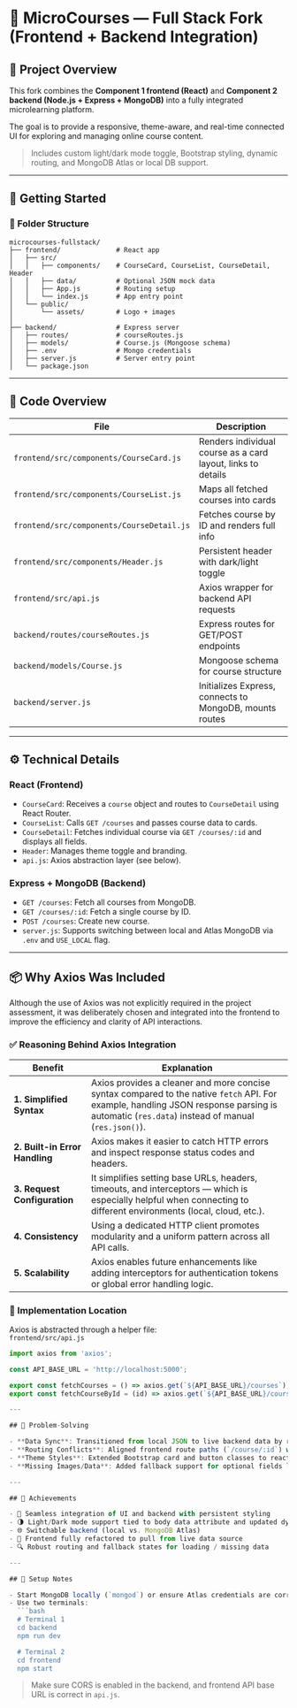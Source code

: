 
# 🔗 MicroCourses — Full Stack Fork (Frontend + Backend Integration)

## 🧭 Project Overview

This fork combines the **Component 1 frontend (React)** and **Component 2 backend (Node.js + Express + MongoDB)** into a fully integrated microlearning platform.

The goal is to provide a responsive, theme-aware, and real-time connected UI for exploring and managing online course content.

> Includes custom light/dark mode toggle, Bootstrap styling, dynamic routing, and MongoDB Atlas or local DB support.

---

## 🚀 Getting Started

### 📁 Folder Structure

```
microcourses-fullstack/
├── frontend/              # React app
│   ├── src/
│   │   ├── components/    # CourseCard, CourseList, CourseDetail, Header
│   │   ├── data/          # Optional JSON mock data
│   │   ├── App.js         # Routing setup
│   │   └── index.js       # App entry point
│   └── public/
│       └── assets/        # Logo + images
│
├── backend/               # Express server
│   ├── routes/            # courseRoutes.js
│   ├── models/            # Course.js (Mongoose schema)
│   ├── .env               # Mongo credentials
│   ├── server.js          # Server entry point
│   └── package.json
```

---

## 🧩 Code Overview

| File                      | Description |
|---------------------------|-------------|
| `frontend/src/components/CourseCard.js` | Renders individual course as a card layout, links to details |
| `frontend/src/components/CourseList.js` | Maps all fetched courses into cards |
| `frontend/src/components/CourseDetail.js` | Fetches course by ID and renders full info |
| `frontend/src/components/Header.js` | Persistent header with dark/light toggle |
| `frontend/src/api.js`    | Axios wrapper for backend API requests |
| `backend/routes/courseRoutes.js` | Express routes for GET/POST endpoints |
| `backend/models/Course.js` | Mongoose schema for course structure |
| `backend/server.js`      | Initializes Express, connects to MongoDB, mounts routes |

---

## ⚙️ Technical Details

### React (Frontend)
- `CourseCard`: Receives a `course` object and routes to `CourseDetail` using React Router.
- `CourseList`: Calls `GET /courses` and passes course data to cards.
- `CourseDetail`: Fetches individual course via `GET /courses/:id` and displays all fields.
- `Header`: Manages theme toggle and branding.
- `api.js`: Axios abstraction layer (see below).

### Express + MongoDB (Backend)
- `GET /courses`: Fetch all courses from MongoDB.
- `GET /courses/:id`: Fetch a single course by ID.
- `POST /courses`: Create new course.
- `server.js`: Supports switching between local and Atlas MongoDB via `.env` and `USE_LOCAL` flag.

---

## 📦 Why Axios Was Included

Although the use of Axios was not explicitly required in the project assessment, it was deliberately chosen and integrated into the frontend to improve the efficiency and clarity of API interactions.

### ✅ Reasoning Behind Axios Integration

| Benefit | Explanation |
|--------|-------------|
| **1. Simplified Syntax** | Axios provides a cleaner and more concise syntax compared to the native `fetch` API. For example, handling JSON response parsing is automatic (`res.data`) instead of manual (`res.json()`). |
| **2. Built-in Error Handling** | Axios makes it easier to catch HTTP errors and inspect response status codes and headers. |
| **3. Request Configuration** | It simplifies setting base URLs, headers, timeouts, and interceptors — which is especially helpful when connecting to different environments (local, cloud, etc.). |
| **4. Consistency** | Using a dedicated HTTP client promotes modularity and a uniform pattern across all API calls. |
| **5. Scalability** | Axios enables future enhancements like adding interceptors for authentication tokens or global error handling logic. |

### 📁 Implementation Location

Axios is abstracted through a helper file:  
`frontend/src/api.js`

```js
import axios from 'axios';

const API_BASE_URL = 'http://localhost:5000';

export const fetchCourses = () => axios.get(`${API_BASE_URL}/courses`);
export const fetchCourseById = (id) => axios.get(`${API_BASE_URL}/courses/${id}`);

---

## 🧠 Problem-Solving

- **Data Sync**: Transitioned from local JSON to live backend data by replacing static import with API fetch using Axios.
- **Routing Conflicts**: Aligned frontend route paths (`/course/:id`) with backend expectations (`/courses/:id`) and updated all navigation accordingly.
- **Theme Styles**: Extended Bootstrap card and button classes to react to data-theme and variables.
- **Missing Images/Data**: Added fallback support for optional fields like `image`, `instructor`, or `duration`.

---

## 🌟 Achievements

- 🎯 Seamless integration of UI and backend with persistent styling
- 🌗 Light/Dark mode support tied to body data attribute and updated dynamically
- 🌐 Switchable backend (local vs. MongoDB Atlas)
- 🔁 Frontend fully refactored to pull from live data source
- 🔍 Robust routing and fallback states for loading / missing data

---

## 🔧 Setup Notes

- Start MongoDB locally (`mongod`) or ensure Atlas credentials are correct
- Use two terminals:
  ```bash
  # Terminal 1
  cd backend
  npm run dev

  # Terminal 2
  cd frontend
  npm start
  ```

> Make sure CORS is enabled in the backend, and frontend API base URL is correct in `api.js`.
